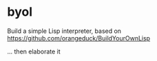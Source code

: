 # byol
Build a simple Lisp interpreter, based on https://github.com/orangeduck/BuildYourOwnLisp 


... then elaborate it

